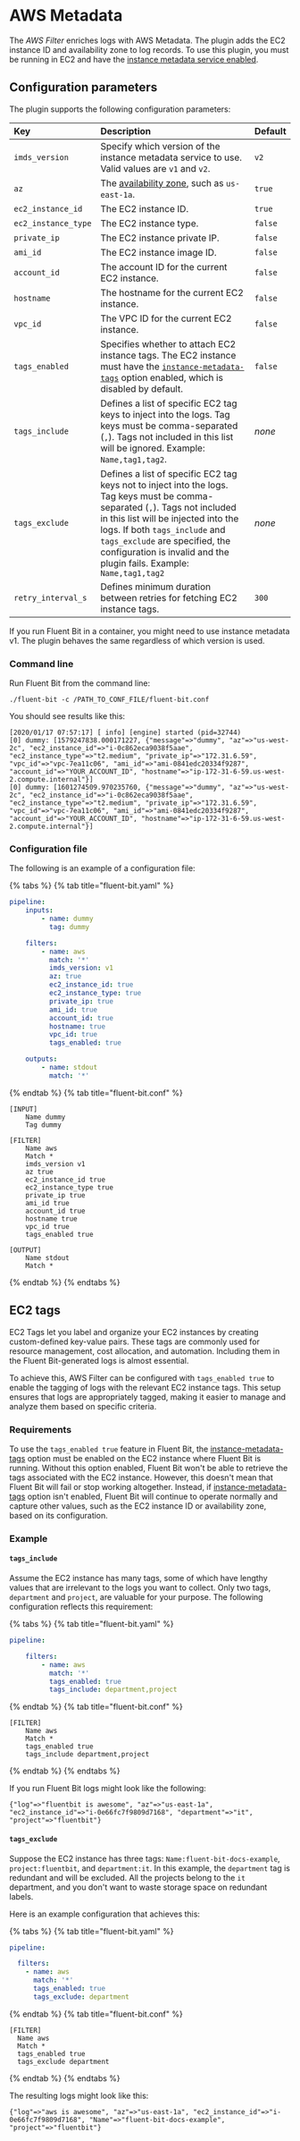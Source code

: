 # AWS Metadata

The _AWS Filter_ enriches logs with AWS Metadata. The plugin adds the EC2 instance ID and availability zone to log records. To use this plugin, you must be running in EC2 and have the [instance metadata service enabled](https://docs.aws.amazon.com/AWSEC2/latest/UserGuide/configuring-instance-metadata-service.html).

## Configuration parameters

The plugin supports the following configuration parameters:

| Key | Description | Default |
| :--- | :--- | :--- |
| `imds_version` | Specify which version of the instance metadata service to use. Valid values are `v1` and `v2`. | `v2` |
| `az` | The [availability zone](https://docs.aws.amazon.com/AWSEC2/latest/UserGuide/using-regions-availability-zones.html), such as `us-east-1a`. | `true` |
| `ec2_instance_id` | The EC2 instance ID. | `true` |
| `ec2_instance_type` | The EC2 instance type. | `false` |
| `private_ip` | The EC2 instance private IP. | `false` |
| `ami_id` | The EC2 instance image ID. | `false` |
| `account_id` | The account ID for the current EC2 instance. | `false` |
| `hostname` | The hostname for the current EC2 instance. | `false` |
| `vpc_id` | The VPC ID for the current EC2 instance. | `false` |
| `tags_enabled` | Specifies whether to attach EC2 instance tags. The EC2 instance must have the [`instance-metadata-tags`](https://awscli.amazonaws.com/v2/documentation/api/latest/reference/ec2/modify-instance-metadata-options.html) option enabled, which is disabled by default. | `false` |
| `tags_include` | Defines a list of specific EC2 tag keys to inject into the logs. Tag keys must be comma-separated (`,`). Tags not included in this list will be ignored. Example: `Name,tag1,tag2`. | _none_ |
| `tags_exclude` | Defines a list of specific EC2 tag keys not to inject into the logs. Tag keys must be comma-separated (`,`). Tags not included in this list will be injected into the logs. If both `tags_include` and `tags_exclude` are specified, the configuration is invalid and the plugin fails. Example: `Name,tag1,tag2` | _none_ |
| `retry_interval_s` |Defines minimum duration between retries for fetching EC2 instance tags. | `300` |

If you run Fluent Bit in a container, you might need to use instance metadata v1. The plugin behaves the same regardless of which version is used.

### Command line

Run Fluent Bit from the command line:

```shell
./fluent-bit -c /PATH_TO_CONF_FILE/fluent-bit.conf
```

You should see results like this:

```text
[2020/01/17 07:57:17] [ info] [engine] started (pid=32744)
[0] dummy: [1579247838.000171227, {"message"=>"dummy", "az"=>"us-west-2c", "ec2_instance_id"=>"i-0c862eca9038f5aae", "ec2_instance_type"=>"t2.medium", "private_ip"=>"172.31.6.59", "vpc_id"=>"vpc-7ea11c06", "ami_id"=>"ami-0841edc20334f9287", "account_id"=>"YOUR_ACCOUNT_ID", "hostname"=>"ip-172-31-6-59.us-west-2.compute.internal"}]
[0] dummy: [1601274509.970235760, {"message"=>"dummy", "az"=>"us-west-2c", "ec2_instance_id"=>"i-0c862eca9038f5aae", "ec2_instance_type"=>"t2.medium", "private_ip"=>"172.31.6.59", "vpc_id"=>"vpc-7ea11c06", "ami_id"=>"ami-0841edc20334f9287", "account_id"=>"YOUR_ACCOUNT_ID", "hostname"=>"ip-172-31-6-59.us-west-2.compute.internal"}]
```

### Configuration file

The following is an example of a configuration file:

{% tabs %}
{% tab title="fluent-bit.yaml" %}

```yaml
pipeline:
    inputs:
        - name: dummy
          tag: dummy

    filters:
        - name: aws
          match: '*'
          imds_version: v1
          az: true
          ec2_instance_id: true
          ec2_instance_type: true
          private_ip: true
          ami_id: true
          account_id: true
          hostname: true
          vpc_id: true
          tags_enabled: true

    outputs:
        - name: stdout
          match: '*'
```

{% endtab %}
{% tab title="fluent-bit.conf" %}

```text
[INPUT]
    Name dummy
    Tag dummy

[FILTER]
    Name aws
    Match *
    imds_version v1
    az true
    ec2_instance_id true
    ec2_instance_type true
    private_ip true
    ami_id true
    account_id true
    hostname true
    vpc_id true
    tags_enabled true

[OUTPUT]
    Name stdout
    Match *
```

{% endtab %}
{% endtabs %}

## EC2 tags

EC2 Tags let you label and organize your EC2 instances by creating custom-defined key-value pairs. These tags are commonly used for resource management, cost allocation, and automation. Including them in the Fluent Bit-generated logs is almost essential.

To achieve this, AWS Filter can be configured with `tags_enabled true` to enable the tagging of logs with the relevant EC2 instance tags. This setup ensures that logs are appropriately tagged, making it easier to manage and analyze them based on specific criteria.

### Requirements

To use the `tags_enabled true` feature in Fluent Bit, the [instance-metadata-tags](https://awscli.amazonaws.com/v2/documentation/api/latest/reference/ec2/modify-instance-metadata-options.html) option must be enabled on the EC2 instance where Fluent Bit is running. Without this option enabled, Fluent Bit won't be able to retrieve the tags associated with the EC2 instance. However, this doesn't mean that Fluent Bit will fail or stop working altogether. Instead, if [instance-metadata-tags](https://awscli.amazonaws.com/v2/documentation/api/latest/reference/ec2/modify-instance-metadata-options.html) option isn't enabled, Fluent Bit will continue to operate normally and capture other values, such as the EC2 instance ID or availability zone, based on its configuration.

### Example

#### `tags_include`

Assume the EC2 instance has many tags, some of which have lengthy values that are irrelevant to the logs you want to collect. Only two tags, `department` and `project`, are valuable for your purpose. The following configuration reflects this requirement:

{% tabs %}
{% tab title="fluent-bit.yaml" %}

```yaml
pipeline:

    filters:
        - name: aws
          match: '*'
          tags_enabled: true
          tags_include: department,project
```

{% endtab %}
{% tab title="fluent-bit.conf" %}

```text
[FILTER]
    Name aws
    Match *
    tags_enabled true
    tags_include department,project
```

{% endtab %}
{% endtabs %}

If you run Fluent Bit logs might look like the following:

```text
{"log"=>"fluentbit is awesome", "az"=>"us-east-1a", "ec2_instance_id"=>"i-0e66fc7f9809d7168", "department"=>"it", "project"=>"fluentbit"}
```

#### `tags_exclude`

Suppose the EC2 instance has three tags: `Name:fluent-bit-docs-example`, `project:fluentbit`, and `department:it`. In this example, the `department` tag is redundant and will be excluded. All the projects belong to the `it` department, and you don't want to waste storage space on redundant labels.

Here is an example configuration that achieves this:

{% tabs %}
{% tab title="fluent-bit.yaml" %}

```yaml
pipeline:

  filters:
    - name: aws
      match: '*'
      tags_enabled: true
      tags_exclude: department
```

{% endtab %}
{% tab title="fluent-bit.conf" %}

```text
[FILTER]
  Name aws
  Match *
  tags_enabled true
  tags_exclude department
```

{% endtab %}
{% endtabs %}

The resulting logs might look like this:

```text
{"log"=>"aws is awesome", "az"=>"us-east-1a", "ec2_instance_id"=>"i-0e66fc7f9809d7168", "Name"=>"fluent-bit-docs-example", "project"=>"fluentbit"}
```